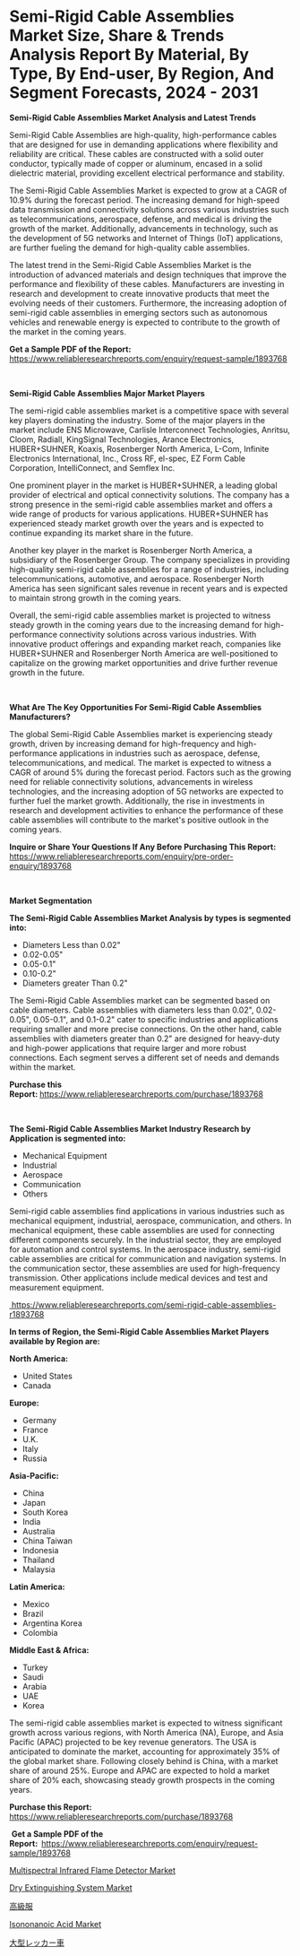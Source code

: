 <p><h1>Semi-Rigid Cable Assemblies Market Size, Share & Trends Analysis Report By Material, By Type, By End-user, By Region, And Segment Forecasts, 2024 - 2031</h1></p><p><strong>Semi-Rigid Cable Assemblies Market Analysis and Latest Trends</strong></p>
<p><p>Semi-Rigid Cable Assemblies are high-quality, high-performance cables that are designed for use in demanding applications where flexibility and reliability are critical. These cables are constructed with a solid outer conductor, typically made of copper or aluminum, encased in a solid dielectric material, providing excellent electrical performance and stability.</p><p>The Semi-Rigid Cable Assemblies Market is expected to grow at a CAGR of 10.9% during the forecast period. The increasing demand for high-speed data transmission and connectivity solutions across various industries such as telecommunications, aerospace, defense, and medical is driving the growth of the market. Additionally, advancements in technology, such as the development of 5G networks and Internet of Things (IoT) applications, are further fueling the demand for high-quality cable assemblies.</p><p>The latest trend in the Semi-Rigid Cable Assemblies Market is the introduction of advanced materials and design techniques that improve the performance and flexibility of these cables. Manufacturers are investing in research and development to create innovative products that meet the evolving needs of their customers. Furthermore, the increasing adoption of semi-rigid cable assemblies in emerging sectors such as autonomous vehicles and renewable energy is expected to contribute to the growth of the market in the coming years.</p></p>
<p><strong>Get a Sample PDF of the Report:&nbsp;</strong> <a href="https://www.reliableresearchreports.com/enquiry/request-sample/1893768">https://www.reliableresearchreports.com/enquiry/request-sample/1893768</a></p>
<p>&nbsp;</p>
<p><strong>Semi-Rigid Cable Assemblies Major Market Players</strong></p>
<p><p>The semi-rigid cable assemblies market is a competitive space with several key players dominating the industry. Some of the major players in the market include ENS Microwave, Carlisle Interconnect Technologies, Anritsu, Cloom, Radiall, KingSignal Technologies, Arance Electronics, HUBER+SUHNER, Koaxis, Rosenberger North America, L-Com, Infinite Electronics International, Inc., Cross RF, el-spec, EZ Form Cable Corporation, IntelliConnect, and Semflex Inc.</p><p>One prominent player in the market is HUBER+SUHNER, a leading global provider of electrical and optical connectivity solutions. The company has a strong presence in the semi-rigid cable assemblies market and offers a wide range of products for various applications. HUBER+SUHNER has experienced steady market growth over the years and is expected to continue expanding its market share in the future.</p><p>Another key player in the market is Rosenberger North America, a subsidiary of the Rosenberger Group. The company specializes in providing high-quality semi-rigid cable assemblies for a range of industries, including telecommunications, automotive, and aerospace. Rosenberger North America has seen significant sales revenue in recent years and is expected to maintain strong growth in the coming years.</p><p>Overall, the semi-rigid cable assemblies market is projected to witness steady growth in the coming years due to the increasing demand for high-performance connectivity solutions across various industries. With innovative product offerings and expanding market reach, companies like HUBER+SUHNER and Rosenberger North America are well-positioned to capitalize on the growing market opportunities and drive further revenue growth in the future.</p></p>
<p>&nbsp;</p>
<p><strong>What Are The Key Opportunities For Semi-Rigid Cable Assemblies Manufacturers?</strong></p>
<p><p>The global Semi-Rigid Cable Assemblies market is experiencing steady growth, driven by increasing demand for high-frequency and high-performance applications in industries such as aerospace, defense, telecommunications, and medical. The market is expected to witness a CAGR of around 5% during the forecast period. Factors such as the growing need for reliable connectivity solutions, advancements in wireless technologies, and the increasing adoption of 5G networks are expected to further fuel the market growth. Additionally, the rise in investments in research and development activities to enhance the performance of these cable assemblies will contribute to the market's positive outlook in the coming years.</p></p>
<p><strong>Inquire or Share Your Questions If Any Before Purchasing This Report:</strong> <a href="https://www.reliableresearchreports.com/enquiry/pre-order-enquiry/1893768">https://www.reliableresearchreports.com/enquiry/pre-order-enquiry/1893768</a></p>
<p>&nbsp;</p>
<p><strong>Market Segmentation</strong></p>
<p><strong>The Semi-Rigid Cable Assemblies Market Analysis by types is segmented into:</strong></p>
<p><ul><li>Diameters Less than 0.02"</li><li>0.02-0.05"</li><li>0.05-0.1"</li><li>0.10-0.2"</li><li>Diameters greater Than 0.2"</li></ul></p>
<p><p>The Semi-Rigid Cable Assemblies market can be segmented based on cable diameters. Cable assemblies with diameters less than 0.02", 0.02-0.05", 0.05-0.1", and 0.1-0.2" cater to specific industries and applications requiring smaller and more precise connections. On the other hand, cable assemblies with diameters greater than 0.2" are designed for heavy-duty and high-power applications that require larger and more robust connections. Each segment serves a different set of needs and demands within the market.</p></p>
<p><strong>Purchase this Report:&nbsp;</strong><a href="https://www.reliableresearchreports.com/purchase/1893768">https://www.reliableresearchreports.com/purchase/1893768</a></p>
<p>&nbsp;</p>
<p><strong>The Semi-Rigid Cable Assemblies Market Industry Research by Application is segmented into:</strong></p>
<p><ul><li>Mechanical Equipment</li><li>Industrial</li><li>Aerospace</li><li>Communication</li><li>Others</li></ul></p>
<p><p>Semi-rigid cable assemblies find applications in various industries such as mechanical equipment, industrial, aerospace, communication, and others. In mechanical equipment, these cable assemblies are used for connecting different components securely. In the industrial sector, they are employed for automation and control systems. In the aerospace industry, semi-rigid cable assemblies are critical for communication and navigation systems. In the communication sector, these assemblies are used for high-frequency transmission. Other applications include medical devices and test and measurement equipment.</p></p>
<p><a href="https://www.reliableresearchreports.com/semi-rigid-cable-assemblies-r1893768">&nbsp;https://www.reliableresearchreports.com/semi-rigid-cable-assemblies-r1893768</a></p>
<p><strong>In terms of Region, the Semi-Rigid Cable Assemblies Market Players available by Region are:</strong></p>
<p>
    <p> <strong> North America: </strong>
        <ul>
            <li>United States</li>
            <li>Canada</li>
        </ul>
        </p> 
    <p> <strong> Europe: </strong>
        <ul>
            <li>Germany</li>
            <li>France</li>
            <li>U.K.</li>
            <li>Italy</li>
            <li>Russia</li>
        </ul>
        </p> 
    <p> <strong> Asia-Pacific: </strong>
        <ul>
            <li>China</li>
            <li>Japan</li>
            <li>South Korea</li>
            <li>India</li>
            <li>Australia</li>
            <li>China Taiwan</li>
            <li>Indonesia</li>
            <li>Thailand</li>
            <li>Malaysia</li>
        </ul>
        </p> 
    <p> <strong> Latin America: </strong>
        <ul>
            <li>Mexico</li>
            <li>Brazil</li>
            <li>Argentina Korea</li>
            <li>Colombia</li>
        </ul>
        </p> 
    <p> <strong> Middle East & Africa: </strong>
        <ul>
            <li>Turkey</li>
            <li>Saudi</li>
            <li>Arabia</li>
            <li>UAE</li>
            <li>Korea</li>
        </ul>
    </p>
    </p>
<p><p>The semi-rigid cable assemblies market is expected to witness significant growth across various regions, with North America (NA), Europe, and Asia Pacific (APAC) projected to be key revenue generators. The USA is anticipated to dominate the market, accounting for approximately 35% of the global market share. Following closely behind is China, with a market share of around 25%. Europe and APAC are expected to hold a market share of 20% each, showcasing steady growth prospects in the coming years.</p></p>
<p><strong>Purchase this Report: </strong><a href="https://www.reliableresearchreports.com/purchase/1893768">https://www.reliableresearchreports.com/purchase/1893768</a></p>
<p>&nbsp;<strong>Get a Sample PDF of the Report:&nbsp;&nbsp;</strong><a href="https://www.reliableresearchreports.com/enquiry/request-sample/1893768">https://www.reliableresearchreports.com/enquiry/request-sample/1893768</a></p>
<p><strong></strong></p>
<p><p><a href="https://github.com/jaidynmorantestelletmjzya/Market-Research-Report-List-2/blob/main/multispectral-infrared-flame-detector-market.md">Multispectral Infrared Flame Detector Market</a></p><p><a href="https://github.com/ruddyyedelwadw/Market-Research-Report-List-2/blob/main/dry-extinguishing-system-market.md">Dry Extinguishing System Market</a></p><p><a href="https://github.com/moulafa/Market-Research-Report-List-1/blob/main/631356844618.md">高級服</a></p><p><a href="https://issuu.com/reportprime-2/docs/isononanoic-acid-market-size-2030.pptx">Isononanoic Acid Market</a></p><p><a href="https://github.com/SantosDicki04/Market-Research-Report-List-1/blob/main/302718544619.md">大型レッカー車</a></p></p>